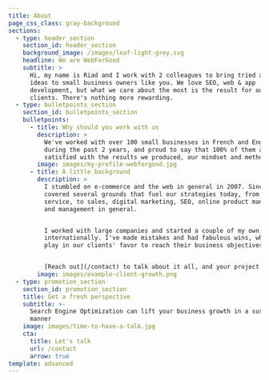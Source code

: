 ```yaml
---
title: About
page_css_class: gray-background
sections:
  - type: header_section
    section_id: header_section
    background_image: /images/leaf-light-grey.svg
    headline: We are WebForGood
    subtitle: >
      Hi, my name is Riad and I work with 2 colleagues to bring tried and tested
      ideas to small business owners like you. We love SEO, web & app
      development, but what we care about the most is the result for our
      clients. There's nothing more rewarding.
  - type: bulletpoints_section
    section_id: bulletpoints_section
    bulletpoints:
      - title: Why should you work with us
        description: >
          We've worked with over 100 small businesses in French and English
          during the past 2 years, and proud to say that 100% of them are very
          satisfied with the results we produced, our mindset and methods. 
        image: images/my-profile-webforgood.jpg
      - title: A little background
        description: >
          I stumbled on e-commerce and the web in general in 2007. Since then I
          covered several grounds that fuel our strategies today, from customer
          service, to sales, digital marketing, SEO, online product management
          and management in general. 


          I worked with large companies and started a couple of my own,
          internationally. I've made mistakes and had fabulous wins, which will
          play in our clients' favor to reach their business objectives. 


          [Reach out](/contact) to talk about it all, and your project. 
        image: images/example-client-growth.png
  - type: promotion_section
    section_id: promotion_section
    title: Get a fresh perspective
    subtitle: >-
      Search Engine Optimization can lift your business growth in a sustainable
      manner
    image: images/time-to-have-a-talk.jpg
    cta:
      title: Let's talk
      url: /contact
      arrow: true
template: advanced
---
```

